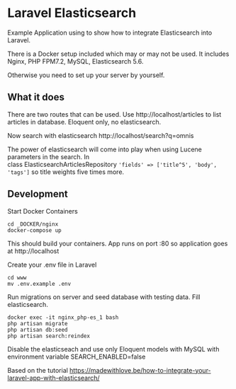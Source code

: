 # Laravel Elasticsearch

Example Application using to show how to integrate Elasticsearch into Laravel.

There is a Docker setup included which may or may not be used. It includes Nginx, PHP FPM7.2, MySQL, Elasticsearch 5.6. 

Otherwise you need to set up your server by yourself. 

## What it does 
There are two routes that can be used.
Use http://localhost/articles to list articles in database. Eloquent only, no elasticsearch.

Now search with elasticsearch http://localhost/search?q=omnis

The power of elasticsearch will come into play when using Lucene parameters in the search. In  
class ElasticsearchArticlesRepository `'fields' => ['title^5', 'body', 'tags']` so title weights five times more.

## Development

Start Docker Containers
````
cd _DOCKER/nginx
docker-compose up
````
This should build your containers. App runs on port :80 so application goes at http://localhost

Create your .env file in Laravel
````
cd www
mv .env.example .env
````

Run migrations on server and seed database with testing data. Fill elasticsearch.
```
docker exec -it nginx_php-es_1 bash
php artisan migrate
php artisan db:seed
php artisan search:reindex 
```

Disable the elasticseach and use only Eloquent models with MySQL with environment variable SEARCH_ENABLED=false

Based on the tutorial https://madewithlove.be/how-to-integrate-your-laravel-app-with-elasticsearch/ 